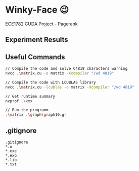 # Winky-Face :wink:
ECE1782 CUDA Project - Pagerank



## Experiment Results





## Useful Commands

```bash
// Compile the code and solve C4819 characters warning 
nvcc .\matrix.cu -o matrix -Xcompiler "/wd 4819" 

// Compile the code with LCUBLAS library
nvcc .\matrix.cu -lcublas -o matrix -Xcompiler "/wd 4819"

// Get runtime summary
nvprof .\xxx

// Run the programm
.\matrix .\graph\graph10.gr

```



## .gitignore

```
.gitignore
*.o
*.exe
*.exp
*.lib
*.txt
```


